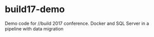 # build17-demo
Demo code for //build 2017 conference. Docker and SQL Server in a pipeline with data migration
